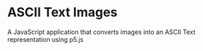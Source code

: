# ASCII Text Images
A JavaScript application that converts images into an ASCII Text representation using p5.js
